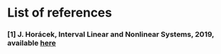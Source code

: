 # List of references

### <a id="hor19"></a> [1] J. Horácek, Interval Linear and Nonlinear Systems, 2019, available [here](https://kam.mff.cuni.cz/~horacek/source/horacek_phdthesis.pdf)